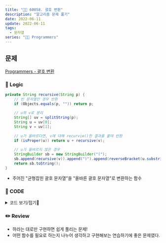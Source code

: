 ```yaml
---
title: "👩‍💻 60058. 괄호 변환"
description: "알고리즘 문제 풀기"
date: 2022-06-11
update: 2022-06-11
tags:
  - 문자열
series: "👩‍💻 Programmers"
---
```


## 문제
[Programmers - 괄호 변환](https://programmers.co.kr/learn/courses/30/lessons/60058)

### 📍 **Logic**

```java
private String recursive(String p) {
    // 빈 문자열인 경우 반환
    if (Objects.equals(p, "")) return p;
    
    // u와 v로 분리
    String[] uv = splitString(p);
    String u = uv[0];
    String v = uv[1];
    
    // u가 올바르다면, v에 대해 recurvie()한 결과를 붙여 반환
    if (isProper(u)) return u + recursive(v);
    
    // u가 올바르지 않은 경우
    StringBuilder sb = new StringBuilder("(");
    sb.append(recursive(v)).append(")").append(reverseBracket(u.substring(1, u.length() - 1)));
    return sb.toString();
}
```

- 주어진 "균형잡힌 괄호 문자열"을 "올바른 괄호 문자열"로 변환하는 함수

### 📄 **CODE**

<details>
  <summary>코드 보기/접기💫</summary>
    <div markdown="1">

	import java.util.*;

    class Solution {
        public String solution(String p) {
            // 이미 올바른 경우 반환
            if (isProper(p)) return p;
            
            // 올바르지 않은 경우
            return recursive(p);
        }
        
        private String recursive(String p) {
            // 빈 문자열인 경우 반환
            if (Objects.equals(p, "")) return p;
            
            // u와 v로 분리
            String[] uv = splitString(p);
            String u = uv[0];
            String v = uv[1];
            
            // u가 올바르다면, v에 대해 recurvie()한 결과를 붙여 반환
            if (isProper(u)) return u + recursive(v);
            
            // u가 올바르지 않은 경우
            StringBuilder sb = new StringBuilder("(");
            sb.append(recursive(v)).append(")").append(reverseBracket(u.substring(1, u.length() - 1)));
            return sb.toString();
        }
        
        // 올바른 괄호 문자열인지 확인하는 함수, Stack 사용
        private boolean isProper(String p) {
            Stack<Character> stack = new Stack<>();
            int idx = 0;
            
            while (idx < p.length()) {
                char ch = p.charAt(idx);
                if (ch == '(')
                    stack.push(ch);
                else
                    if (stack.size() > 0)
                        stack.pop(); 
                
                idx++;
            }
            
            return stack.isEmpty();
        }
        
        // 분리하는 함수, (의 개수와 )의 개수가 같은 경우까지가 u, 나머지는 v
        private String[] splitString(String p) {
            String u = "";
            String v = "";
            int lcount = 0;
            int rcount = 0;
            int idx = 0;
            
            while(idx < p.length()) {
                if (p.charAt(idx) == '(') lcount++;
                else rcount++;
                idx++;
                
                if (lcount == rcount) {
                    u = p.substring(0, idx);
                    v = p.substring(idx);
                    break;
                }
            }
            
            return new String[] {u, v};
        }
        
        // 주어진 문자열의 첫번째와 마지막 문자를 제거하고, 나머지 문자를 뒤집는 함수
        private String reverseBracket(String str) {
            StringBuilder sb = new StringBuilder();
            
            for (int i = 0; i < str.length(); i++)
                sb.append(str.charAt(i) == '(' ? ")" : "(");
            
            return sb.toString();
        }
    }
  	</div>
</details>

### ✏️ **Review**
- 하라는 대로만 구현하면 쉽게 풀리는 문제!
- 어떤 함수를 필요로 하는지 나누어 생각하고 구현해보는 연습하기에 좋은 문제였다.